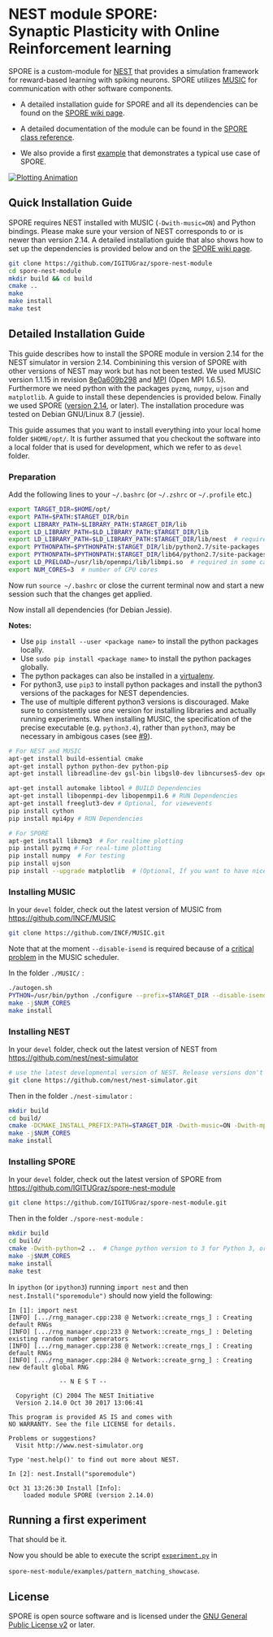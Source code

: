 # NEST module SPORE:<br> Synaptic Plasticity with Online Reinforcement learning

SPORE is a custom-module for [NEST](http://www.nest-simulator.org/) that provides a simulation framework
for reward-based learning with spiking neurons. SPORE utilizes [MUSIC](https://github.com/INCF/MUSIC)
for communication with other software components.

* A detailed installation guide for SPORE and all its dependencies can be found on the [SPORE wiki page](https://github.com/IGITUGraz/spore-nest-module/wiki).

* A detailed documentation of the module can be found in the [SPORE class reference](https://igitugraz.github.io/spore-nest-module/).

* We also provide a first [example](https://github.com/IGITUGraz/spore-nest-module/blob/master/examples/pattern_matching_showcase) that demonstrates a typical use case of SPORE.

[![Plotting Animation][1]][2]

[1]: https://cloud.githubusercontent.com/assets/22887425/24467479/f7235d1c-14b4-11e7-8ecf-ba19931d7f8d.gif
[2]: https://github.com/IGITUGraz/spore-nest-module/blob/master/examples/pattern_matching_showcase

## Quick Installation Guide

SPORE requires NEST installed with MUSIC (`-Dwith-music=ON`) and Python bindings. Please make sure your version of NEST corresponds to or is newer than version 2.14.
A detailed installation guide that also shows how to set up the dependencies is provided below and on the [SPORE wiki page](https://github.com/IGITUGraz/spore-nest-module/wiki).

```bash
git clone https://github.com/IGITUGraz/spore-nest-module
cd spore-nest-module
mkdir build && cd build
cmake ..
make
make install
make test
```

## Detailed Installation Guide

This guide describes how to install the SPORE module in version 2.14 for the NEST simulator in version 2.14. Combinining this version of SPORE with other versions of NEST may work but has not been tested.
We used MUSIC version 1.1.15 in revision [8e0a609b298](https://github.com/INCF/MUSIC/commit/8e0a609b29835be604ae556c1592aad9b4be1827) and [MPI](https://www.open-mpi.org/) (Open MPI 1.6.5).
Furthermore we need python with the packages `pyzmq`, `numpy`, `ujson` and `matplotlib`.
A guide to install these dependencies is provided below.
Finally we used SPORE ([version 2.14](https://github.com/IGITUGraz/spore-nest-module/releases/tag/v2.14.0), or later).
The installation procedure was tested on Debian GNU/Linux 8.7 (jessie).

This guide assumes that you want to install everything into your local home folder `$HOME/opt/`.
It is further assumed that you checkout the software into a local folder that is used for development,
which we refer to as `devel` folder.

### Preparation

Add the following lines to your `~/.bashrc` (or `~/.zshrc` or `~/.profile` etc.)

```bash
export TARGET_DIR=$HOME/opt/
export PATH=$PATH:$TARGET_DIR/bin
export LIBRARY_PATH=$LIBRARY_PATH:$TARGET_DIR/lib
export LD_LIBRARY_PATH=$LD_LIBRARY_PATH:$TARGET_DIR/lib
export LD_LIBRARY_PATH=$LD_LIBRARY_PATH:$TARGET_DIR/lib/nest  # required in some cases
export PYTHONPATH=$PYTHONPATH:$TARGET_DIR/lib/python2.7/site-packages
export PYTHONPATH=$PYTHONPATH:$TARGET_DIR/lib64/python2.7/site-packages
export LD_PRELOAD=/usr/lib/openmpi/lib/libmpi.so  # required in some cases
export NUM_CORES=3  # number of CPU cores

```

Now run `source ~/.bashrc` or close the current terminal now and start a new session such that the changes get applied.

Now install all dependencies (for Debian Jessie). 

**Notes:**

* Use `pip install --user <package name>` to install the python packages locally.
* Use `sudo pip install <package name>` to install the python packages globally.
* The python packages can also be installed in a [virtualenv](https://virtualenv.pypa.io/en/stable/).
* For python3, use `pip3` to install python packages and install the python3 versions of the packages for NEST dependencies. 
* The use of multiple different python3 versions is discouraged.
  Make sure to consistently use *one* version for installing libraries and actually running experiments.
  When installing MUSIC, the specification of the precise executable (e.g. `python3.4`), rather than `python3`,
  may be necessary in ambigous cases (see [#9](https://github.com/IGITUGraz/spore-nest-module/issues/9)).

```bash
# For NEST and MUSIC
apt-get install build-essential cmake
apt-get install python python-dev python-pip
apt-get install libreadline-dev gsl-bin libgsl0-dev libncurses5-dev openmpi-bin

apt-get install automake libtool # BUILD Dependencies
apt-get install libopenmpi-dev libopenmpi1.6 # RUN Dependencies
apt-get install freeglut3-dev # Optional, for viewevents
pip install cython
pip install mpi4py # RUN Dependencies

# For SPORE
apt-get install libzmq3  # For realtime plotting
pip install pyzmq # For real-time plotting
pip install numpy  # For testing
pip install ujson
pip install --upgrade matplotlib  # (Optional, If you want to have nice plotting, you should upgrade `matplotlib` to the newest version)
```


### Installing MUSIC

In your `devel` folder, check out the latest version of MUSIC from https://github.com/INCF/MUSIC

```bash
git clone https://github.com/INCF/MUSIC.git
```

Note that at the moment `--disable-isend` is required because
of a [critical problem](https://github.com/INCF/MUSIC/issues/35#issuecomment-280332573)
in the MUSIC scheduler.

In the folder `./MUSIC/` :

```bash
./autogen.sh
PYTHON=/usr/bin/python ./configure --prefix=$TARGET_DIR --disable-isend  # Replace with python3[.x] if desired
make -j$NUM_CORES
make install
```

### Installing NEST

In your `devel` folder, check out the latest version of NEST from https://github.com/nest/nest-simulator

```bash
# use the latest developmental version of NEST. Release versions don't currently work with SPORE
git clone https://github.com/nest/nest-simulator.git
```
Then in the folder `./nest-simulator` :

```bash
mkdir build
cd build/
cmake -DCMAKE_INSTALL_PREFIX:PATH=$TARGET_DIR -Dwith-music=ON -Dwith-mpi=ON -Dwith-python=2 ..  # Change python version to 3 for Python 3
make -j$NUM_CORES
make install
```

### Installing SPORE

In your `devel` folder, check out the latest version of SPORE from https://github.com/IGITUGraz/spore-nest-module

```bash
git clone https://github.com/IGITUGraz/spore-nest-module.git
```

Then in the folder `./spore-nest-module` :

```bash
mkdir build
cd build/
cmake -Dwith-python=2 ..  # Change python version to 3 for Python 3, or provide a path to a python binary
make -j$NUM_CORES
make install
make test
```

In `ipython` (or `ipython3`) running `import nest` and then `nest.Install("sporemodule")` should now yield the following:

```
In [1]: import nest
[INFO] [.../rng_manager.cpp:238 @ Network::create_rngs_] : Creating default RNGs
[INFO] [.../rng_manager.cpp:233 @ Network::create_rngs_] : Deleting existing random number generators
[INFO] [.../rng_manager.cpp:238 @ Network::create_rngs_] : Creating default RNGs
[INFO] [.../rng_manager.cpp:284 @ Network::create_grng_] : Creating new default global RNG

              -- N E S T --

  Copyright (C) 2004 The NEST Initiative
  Version 2.14.0 Oct 30 2017 13:06:41

This program is provided AS IS and comes with
NO WARRANTY. See the file LICENSE for details.

Problems or suggestions?
  Visit http://www.nest-simulator.org

Type 'nest.help()' to find out more about NEST.

In [2]: nest.Install("sporemodule")

Oct 31 13:26:30 Install [Info]: 
    loaded module SPORE (version 2.14.0)
```

## Running a first experiment

That should be it.

Now you should be able to execute the script [`experiment.py`](https://github.com/IGITUGraz/spore-nest-module/blob/master/examples/pattern_matching_showcase/experiment.py) in

`spore-nest-module/examples/pattern_matching_showcase`.



## License

SPORE is open source software and is licensed under the [GNU General Public
License v2](https://www.gnu.org/licenses/old-licenses/gpl-2.0.en.html) or later.

